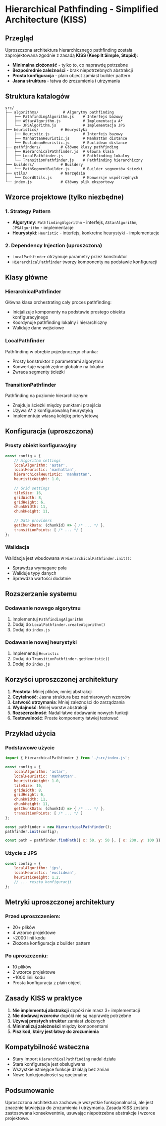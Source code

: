 # Hierarchical Pathfinding - Simplified Architecture (KISS)

## Przegląd

Uproszczona architektura hierarchicznego pathfinding została zaprojektowana zgodnie z zasadą **KISS (Keep It Simple, Stupid)**:
- **Minimalna złożoność** - tylko to, co naprawdę potrzebne
- **Bezpośrednie zależności** - brak niepotrzebnych abstrakcji
- **Prosta konfiguracja** - plain object zamiast builder pattern
- **Jasna struktura** - łatwa do zrozumienia i utrzymania

## Struktura katalogów

```
src/
├── algorithms/           # Algorytmy pathfinding
│   ├── PathfindingAlgorithm.js    # Interfejs bazowy
│   ├── AStarAlgorithm.js          # Implementacja A*
│   └── JPSAlgorithm.js            # Implementacja JPS
├── heuristics/          # Heurystyki
│   ├── Heuristic.js               # Interfejs bazowy
│   ├── ManhattanHeuristic.js      # Manhattan distance
│   └── EuclideanHeuristic.js      # Euclidean distance
├── pathfinders/         # Główne klasy pathfinding
│   ├── HierarchicalPathfinder.js  # Główna klasa
│   ├── LocalPathfinder.js         # Pathfinding lokalny
│   └── TransitionPathfinder.js    # Pathfinding hierarchiczny
├── builders/            # Buildery
│   └── PathSegmentBuilder.js      # Builder segmentów ścieżki
├── utils/               # Narzędzia
│   └── CoordUtils.js              # Konwersje współrzędnych
└── index.js             # Główny plik eksportowy
```

## Wzorce projektowe (tylko niezbędne)

### 1. Strategy Pattern
- **Algorytmy**: `PathfindingAlgorithm` - interfejs, `AStarAlgorithm`, `JPSAlgorithm` - implementacje
- **Heurystyki**: `Heuristic` - interfejs, konkretne heurystyki - implementacje

### 2. Dependency Injection (uproszczona)
- `LocalPathfinder` otrzymuje parametry przez konstruktor
- `HierarchicalPathfinder` tworzy komponenty na podstawie konfiguracji

## Klasy główne

### HierarchicalPathfinder
Główna klasa orchestrating cały proces pathfinding:
- Inicjalizuje komponenty na podstawie prostego obiektu konfiguracyjnego
- Koordynuje pathfinding lokalny i hierarchiczny
- Waliduje dane wejściowe

### LocalPathfinder
Pathfinding w obrębie pojedynczego chunka:
- Prosty konstruktor z parametrami algorytmu
- Konwertuje współrzędne globalne na lokalne
- Zwraca segmenty ścieżki

### TransitionPathfinder
Pathfinding na poziomie hierarchicznym:
- Znajduje ścieżki między punktami przejścia
- Używa A* z konfigurowalną heurystyką
- Implementuje własną kolejkę priorytetową

## Konfiguracja (uproszczona)

### Prosty obiekt konfiguracyjny
```javascript
const config = {
    // Algorithm settings
    localAlgorithm: 'astar',
    localHeuristic: 'manhattan',
    hierarchicalHeuristic: 'manhattan',
    heuristicWeight: 1.0,
    
    // Grid settings
    tileSize: 16,
    gridWidth: 8,
    gridHeight: 6,
    chunkWidth: 11,
    chunkHeight: 11,
    
    // Data providers
    getChunkData: (chunkId) => { /* ... */ },
    transitionPoints: [ /* ... */ ]
};
```

### Walidacja
Walidacja jest wbudowana w `HierarchicalPathfinder.init()`:
- Sprawdza wymagane pola
- Waliduje typy danych
- Sprawdza wartości dodatnie

## Rozszerzanie systemu

### Dodawanie nowego algorytmu
1. Implementuj `PathfindingAlgorithm`
2. Dodaj do `LocalPathfinder.createAlgorithm()`
3. Dodaj do `index.js`

### Dodawanie nowej heurystyki
1. Implementuj `Heuristic`
2. Dodaj do `TransitionPathfinder.getHeuristic()`
3. Dodaj do `index.js`

## Korzyści uproszczonej architektury

1. **Prostota**: Mniej plików, mniej abstrakcji
2. **Czytelność**: Jasna struktura bez nadmiarowych wzorców
3. **Łatwość utrzymania**: Mniej zależności do zarządzania
4. **Wydajność**: Mniej warstw abstrakcji
5. **Rozszerzalność**: Nadal łatwe dodawanie nowych funkcji
6. **Testowalność**: Proste komponenty łatwiej testować

## Przykład użycia

### Podstawowe użycie
```javascript
import { HierarchicalPathfinder } from './src/index.js';

const config = {
    localAlgorithm: 'astar',
    localHeuristic: 'manhattan',
    heuristicWeight: 1.0,
    tileSize: 16,
    gridWidth: 8,
    gridHeight: 6,
    chunkWidth: 11,
    chunkHeight: 11,
    getChunkData: (chunkId) => { /* ... */ },
    transitionPoints: [ /* ... */ ]
};

const pathfinder = new HierarchicalPathfinder();
pathfinder.init(config);

const path = pathfinder.findPath({ x: 50, y: 50 }, { x: 200, y: 100 });
```

### Użycie z JPS
```javascript
const config = {
    localAlgorithm: 'jps',
    localHeuristic: 'euclidean',
    heuristicWeight: 1.2,
    // ... reszta konfiguracji
};
```

## Metryki uproszczonej architektury

### Przed uproszczeniem:
- 20+ plików
- 4 wzorce projektowe
- ~2000 linii kodu
- Złożona konfiguracja z builder pattern

### Po uproszczeniu:
- 10 plików
- 2 wzorce projektowe
- ~1000 linii kodu
- Prosta konfiguracja z plain object

## Zasady KISS w praktyce

1. **Nie implementuj abstrakcji** dopóki nie masz 3+ implementacji
2. **Nie dodawaj wzorców** dopóki nie są naprawdę potrzebne
3. **Używaj prostych struktur** zamiast złożonych
4. **Minimalizuj zależności** między komponentami
5. **Pisz kod, który jest łatwy do zrozumienia**

## Kompatybilność wsteczna

- Stary import `HierarchicalPathfinding` nadal działa
- Stara konfiguracja jest obsługiwana
- Wszystkie istniejące funkcje działają bez zmian
- Nowe funkcjonalności są opcjonalne

## Podsumowanie

Uproszczona architektura zachowuje wszystkie funkcjonalności, ale jest znacznie łatwiejsza do zrozumienia i utrzymania. Zasada KISS została zastosowana konsekwentnie, usuwając niepotrzebne abstrakcje i wzorce projektowe. 